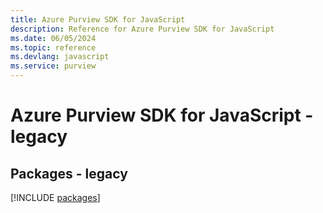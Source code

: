 ```yaml
---
title: Azure Purview SDK for JavaScript
description: Reference for Azure Purview SDK for JavaScript
ms.date: 06/05/2024
ms.topic: reference
ms.devlang: javascript
ms.service: purview
---
```

# Azure Purview SDK for JavaScript - legacy
## Packages - legacy
[!INCLUDE [packages](purview-index.md)]